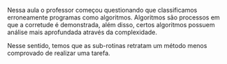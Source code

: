 Nessa aula o professor começou questionando que classificamos erroneamente programas como algoritmos. Algoritmos são processos em que a corretude é demonstrada, além disso, certos algoritmos possuem análise mais aprofundada através da complexidade.

Nesse sentido, temos que as sub-rotinas retratam um método menos comprovado de realizar uma tarefa.